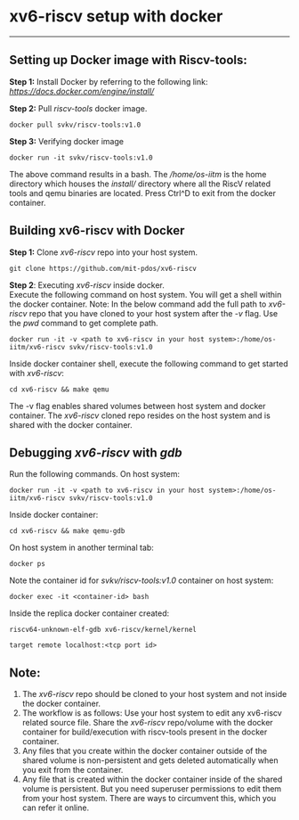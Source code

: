 # xv6-riscv setup with docker
---
## Setting up Docker image with Riscv-tools:
__Step 1:__ Install Docker by referring to the following link: _https://docs.docker.com/engine/install/_

__Step 2:__ Pull _riscv-tools_ docker image.
```
docker pull svkv/riscv-tools:v1.0
```
__Step 3:__ Verifying docker image
```
docker run -it svkv/riscv-tools:v1.0
```
The above command results in a bash. The _/home/os-iitm_ is the home directory which houses the _install/_ directory where all the RiscV related tools and qemu binaries are located. Press Ctrl^D to exit from the docker container.

## Building xv6-riscv with Docker 
__Step 1:__ Clone _xv6-riscv_ repo into your host system.
```
git clone https://github.com/mit-pdos/xv6-riscv
```

__Step 2__: Executing _xv6-riscv_ inside docker.<br/>
Execute the following command on host system. You will get a shell within the docker container. Note: In the below command add the full path to _xv6-riscv_ repo that you have cloned to your host system after the _-v_ flag. Use the _pwd_ command to get complete path.
```
docker run -it -v <path to xv6-riscv in your host system>:/home/os-iitm/xv6-riscv svkv/riscv-tools:v1.0
```
Inside docker container shell, execute the following command to get started with _xv6-riscv_:
```
cd xv6-riscv && make qemu
```
The -v flag enables shared volumes between host system and docker container. The _xv6-riscv_ cloned repo resides on the host system and is shared with the docker container. 

## Debugging  _xv6-riscv_ with _gdb_
Run the following commands.
On host system:
```
docker run -it -v <path to xv6-riscv in your host system>:/home/os-iitm/xv6-riscv svkv/riscv-tools:v1.0
```
Inside docker container:
```
cd xv6-riscv && make qemu-gdb
```

On host system in another terminal tab:
```
docker ps
```
Note the container id for _svkv/riscv-tools:v1.0_ container on host system:
```
docker exec -it <container-id> bash
```
Inside the replica docker container created:
```
riscv64-unknown-elf-gdb xv6-riscv/kernel/kernel
```
```
target remote localhost:<tcp port id>
```

## Note:
1. The _xv6-riscv_ repo should be cloned to your host system and not inside the docker container.
2. The workflow is as follows: Use your host system to edit any xv6-riscv related source file. Share the _xv6-riscv_ repo/volume with the docker container for build/execution with riscv-tools present in the docker container.
3. Any files that you create within the docker container outside of the shared volume is non-persistent and gets deleted automatically when you exit from the container.
4. Any file that is created within the docker container inside of the shared volume is persistent. But you need superuser permissions to edit them from your host system. There are ways to circumvent this, which you can refer it online.